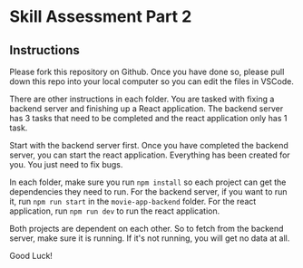 # Skill Assessment Part 2

## Instructions

Please fork this repository on Github. Once you have done so, please pull down this repo into your local computer so you can edit the files in VSCode.

There are other instructions in each folder. You are tasked with fixing a backend server and finishing up a React application.
The backend server has 3 tasks that need to be completed and the react application only has 1 task.

Start with the backend server first. Once you have completed the backend server, you can start the react application. Everything has been created for you. You just need to fix bugs.

In each folder, make sure you run `npm install` so each project can get the dependencies they need to run. For the backend server, if you want to run it, run `npm run start` in the `movie-app-backend` folder. For the react application, run `npm run dev` to run the react application.

Both projects are dependent on each other. So to fetch from the backend server, make sure it is running. If it's not running, you will get no data at all.

Good Luck!
